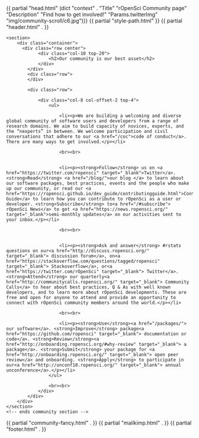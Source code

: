 <!DOCTYPE html>
<html>
<head>
    {{ partial "head.html" (dict "context" . "Title" "rOpenSci Community page" "Description" "Find how to get involved!" "Params.twitterImg" "img/community-scroll/c6.jpg")}}
    {{ partial "style-path.html" }}
</head>
<body>
{{ partial "header.html" . }}


<!-- begins community section -->
    <section>
        <div class="container">
          <div class="row center">
                <div class="col-10 top-20">
                    <h2>Our community is our best asset</h2>
                </div>
            </div>
            <div class="row">
            </div>

            <div class="row">

                <div class="col-8 col-offset-2 top-4">
                    <ul>

                        <li><p>We are building a welcoming and diverse global community of software users and developers from a range of research domains. We aim to build capacity of novices, experts, and the “nexperts” in between. We welcome participation and civil conversations that adhere to our <a href="/coc">code of conduct</a>. There are many ways to get involved.</p></li>

                        <br><br>


                        <li><p><strong>Follow</strong> us on <a href="https://twitter.com/ropensci" target="_blank">Twitter</a>. <strong>Read</strong> <a href="/blog/">our blog </a> to learn about our software packages, best practices, events and the people who make up our community, or read our <a href="https://ropensci.github.io/dev_guide/contributingguide.html">Contributing Guide</a> to learn how you can contribute to rOpenSci as a user or developer. <strong>Subscribe</strong> to<a href="/#subscribe"> rOpenSci News</a> to get <a href="https://news.ropensci.org/" target="_blank">semi-monthly updates</a> on our activities sent to your inbox.</p></li>

                        <br><br>


                        <li><p><strong>Ask and answer</strong> #rstats questions on our<a href="http://discuss.ropensci.org/" target="_blank"> discussion forum</a>, on<a href="https://stackoverflow.com/questions/tagged/ropensci" target="_blank"> Stackoverflow</a>, or<a href="https://twitter.com/rOpenSci" target="_blank"> Twitter</a>. <strong>Attend</strong> our quarterly<a href="http://communitycalls.ropensci.org/" target="_blank"> Community Calls</a> to hear about best practices, Q & As with well known developers, and to learn more about rOpenSci developments. These are free and open for anyone to attend and provide an opportunity to connect with rOpenSci community members around the world.</p></li>

                        <br><br>

                        <li><p><strong>Use</strong><a href="/packages/"> our software</a>. <strong>Improve</strong> package<a href="https://github.com/ropensci" target="_blank"> documentation or code</a>. <strong>Review</strong><a href="http://onboarding.ropensci.org/#why-review" target="_blank"> a package</a>. <strong>Submit</strong> your package for <a href="http://onboarding.ropensci.org/" target="_blank"> open peer review</a> and onboarding. <strong>Apply</strong> to participate in our<a href="http://unconf18.ropensci.org/" target="_blank"> annual unconference</a>.</p></li>
                    </ul>

                    <br><br>
                </div>
            </div>
        </div>
    </section>
    <!-- ends community section -->

{{ partial "community-fancy.html" . }}
{{ partial "mailkimp.html" . }}
{{ partial "footer.html" . }}
</body>
</html>